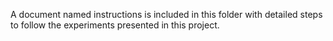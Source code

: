 A document named instructions is included in this folder with detailed steps to follow the experiments presented in this project.
